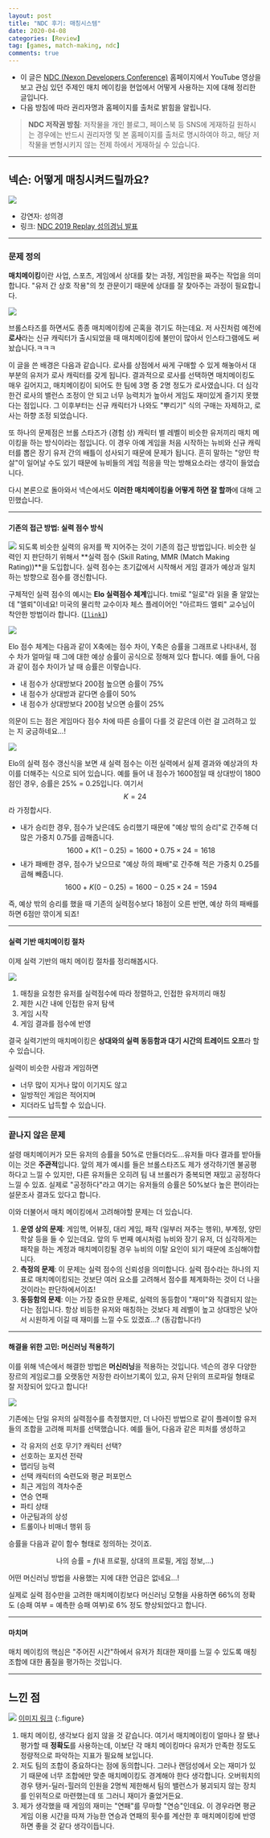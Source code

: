 ```yaml
---
layout: post
title: "NDC 후기: 매칭시스템"
date: 2020-04-08
categories: [Review]
tag: [games, match-making, ndc]
comments: true
---
```

* 이 글은 [NDC (Nexon Developers Conference)](http://ndcreplay.nexon.com/index.html#) 홈페이지에서 YouTube 영상을 보고 관심 있던 주제인 매치 메이킹을 현업에서 어떻게 사용하는 지에 대해 정리한 글입니다. 
* 다음 방침에 따라 권리자명과 홈페이지를 출처로 밝힘을 알립니다.
> **NDC 저작권 방침**: 저작물을 개인 블로그, 페이스북 등 SNS에 게재하길 원하시는 경우에는 반드시 권리자명 및 본 홈페이지를 출처로 명시하여야 하고, 해당 저작물을 변형시키지 않는 전제 하에서 게재하실 수 있습니다.

---
## 넥슨: 어떻게 매칭시켜드릴까요?


![](../../images/matchmaking-1.png)

* 강연자: 성의경
* 링크: [NDC 2019 Replay 성의경님 발표](http://ndcreplay.nexon.com/NDC2019/sessions/NDC2019_0046.html#c=NDC2019&k%5B%5D=%EB%A7%A4%EC%B9%AD)

---
### 문제 정의

**매치메이킹**이란 사업, 스포츠, 게임에서 상대를 찾는 과정, 게임판을 짜주는 작업을 의미합니다. 
"유저 간 상호 작용"의 첫 관문이기 때문에 상대를 잘 찾아주는 과정이 필요합니다.

![](../../images/matchmaking-troll.png)

브롤스타즈를 하면서도 종종 매치메이킹에 곤혹을 겪기도 하는데요. 저 사진처럼 예전에 **로사**라는 신규 캐릭터가 출시되었을 때 매치메이킹에 불만이 많아서 인스타그램에도 써놨습니다.ㅋㅋㅋ

이 글을 쓴 배경은 다음과 같습니다. 
로사를 상점에서 싸게 구매할 수 있게 해놓아서 대부분의 유저가 로사 캐릭터를 갖게 됩니다. 결과적으로 로사를 선택하면 매치메이킹도 매우 길어지고, 매치메이킹이 되어도 한 팀에 3명 중 2명 정도가 로사였습니다. 더 심각한건 로사의 밸런스 조정이 안 되고 너무 능력치가 높아서 게임도 재미있게 즐기지 못했다는 점입니다. 그 이후부터는 신규 캐릭터가 나와도 "뿌리기" 식의 구매는 자제하고, 로사는 하향 조정 되었습니다.

또 하나의 문제점은 브롤 스타즈가 (경험 상) 캐릭터 별 레벨이 비슷한 유저끼리 매치 메이킹을 하는 방식이라는 점입니다. 이 경우 아예 게임을 처음 시작하는 뉴비와 신규 캐릭터를 뽑은 장기 유저 간의 배틀이 성사되기 때문에 문제가 됩니다. 흔히 말하는 "양민 학살"이 일어날 수도 있기 때문에 뉴비들의 게임 적응을 막는 방해요소라는 생각이 들었습니다.

다시 본론으로 돌아와서 넥슨에서도 **이러한 매치메이킹을 어떻게 하면 잘 할까**에 대해 고민했습니다.

---
#### 기존의 접근 방법: 실력 점수 방식

![](../../images/matchmaking-mmr.png)
되도록 비슷한 실력의 유저를 짝 지어주는 것이 기존의 접근 방법입니다. 비슷한 실력인 지 판단하기 위해서 **실력 점수 (Skill Rating, MMR (Match Making Rating))**을 도입합니다.
실력 점수는 초기값에서 시작해서 게임 결과가 예상과 일치하는 방향으로 점수를 갱신합니다. 

구체적인 실력 점수의 예시는 **Elo 실력점수 체계**입니다. tmi로 "일로"라 읽을 줄 알았는데 "엘뢰"이네요! 
미국의 물리학 교수이자 체스 플레이어인 "아르파드 엘뢰" 교수님이 착안한 방법이라 합니다. ([`[link]`](https://namu.wiki/w/Elo%20%EB%A0%88%EC%9D%B4%ED%8C%85))

![](../../images/matchmaking-elo.png)

Elo 점수 체계는 다음과 같이 X축에는 점수 차이, Y축은 승률을 그래프로 나타내서, 점수 차가 얼마일 때 그에 대한 예상 승률이 공식으로 정해져 있다 합니다. 예를 들어, 다음과 같이 점수 차이가 날 때 승률은 이렇습니다.

 *  내 점수가 상대방보다 200점 높으면 승률이 75%
 *  내 점수가 상대방과 같다면 승률이 50%
 *  내 점수가 상대방보다 200점 낮으면 승률이 25%

의문이 드는 점은 게임마다 점수 차에 따른 승률이 다를 것 같은데 이런 걸 고려하고 있는 지 궁금하네요...!

![](../../images/matchmaking-mmr2.png)

Elo의 실력 점수 갱신식을 보면 새 실력 점수는 이전 실력에서 실제 결과와 예상과의 차이를 더해주는 식으로 되어 있습니다.
예를 들어 내 점수가 1600점일 때 상대방이 1800점인 경우, 승률은 25% = 0.25입니다. 여기서 $$K=24$$라 가정합시다.

* 내가 승리한 경우, 점수가 낮은데도 승리했기 때문에 "예상 밖의 승리"로 간주해 더 많은 가중치 0.75를 곱해줍니다.
   $$
   1600 + K(1-0.25) = 1600 + 0.75\times24 = 1618
   $$
* 내가 패배한 경우, 점수가 낮으므로 "예상 하의 패배"로 간주해 적은 가중치 0.25를 곱해 빼줍니다.
   $$
   1600 + K(0-0.25) = 1600 - 0.25\times 24 = 1594
   $$

즉, 예상 밖의 승리를 했을 때 기존의 실력점수보다 18점이 오른 반면, 예상 하의 패배를 하면 6점만 깎이게 되죠!

---   
#### 실력 기반 매치메이킹 절차

이제 실력 기반의 매치 메이킹 절차를 정리해봅시다.

![](../../images/matchmaking-procedure.png)

1. 매칭을 요청한 유저를 실력점수에 따라 정렬하고, 인접한 유저끼리 매칭
2. 제한 시간 내에 인접한 유저 탐색
3. 게임 시작
4. 게임 결과를 점수에 반영

결국 실력기반의 매치메이킹은 **상대와의 실력 동등함과 대기 시간의 트레이드 오프**라 할 수 있습니다.

실력이 비슷한 사람과 게임하면
* 너무 많이 지거나 많이 이기지도 않고
* 일방적인 게임은 적어지며
* 지더라도 납득할 수 있습니다.


---
### 끝나지 않은 문제

설령 매치메이커가 모든 유저의 승률을 50%로 만들더라도...유저들 마다 결과를 받아들이는 것은 **주관적**입니다. 앞의 제가 예시를 들은 브롤스타즈도 제가 생각하기엔 불공평하다고 느낄 수 있지만, 다른 유저들은 오히려 팀 내 브롤러가 중복되면 재밌고 공정하다 느낄 수 있죠. 실제로 "공정하다"라고 여기는 유저들의 승률은 50%보다 높은 편이라는 설문조사 결과도 있다고 합니다.

이와 더불어서 매치 메이킹에서 고려해야할 문제는 더 있습니다.
1. **운영 상의 문제**: 게임핵, 어뷰징, 대리 게임, 패작 (일부러 져주는 행위), 부계정, 양민학살 등을 들 수 있는데요. 앞의 두 번째 예시처럼 뉴비와 장기 유저, 더 심각하게는 패작을 하는 계정과 매치메이킹될 경우 뉴비의 이탈 요인이 되기 때문에 조심해야합니다.
2. **측정의 문제**: 이 문제는 실력 점수의 신뢰성을 의미합니다. 실력 점수라는 하나의 지표로 매치메이킹되는 것보단 여러 요소를 고려해서 점수를 체계화하는 것이 더 나을 것이라는 판단하에서이죠!
3. **동등함의 문제**: 이는 가장 중요한 문제로, 실력의 동등함이 "재미"와 직결되지 않는다는 점입니다. 항상 비등한 유저와 매칭하는 것보다 제 레벨이 높고 상대방은 낮아서 시원하게 이길 때 재미를 느낄 수도 있겠죠...? (동감합니다!)


---
#### 해결을 위한 고민: 머신러닝 적용하기

이를 위해 넥슨에서 해결한 방법은 **머신러닝**을 적용하는 것입니다. 
넥슨의 경우 다양한 장르의 게임로그를 오랫동안 저장한 라이브기록이 있고, 유저 단위의 프로파일 형태로 잘 저장되어 있다고 합니다!

![](../../images/matchmaking-sol.png)

기존에는 단일 유저의 실력점수를 측정했지만, 더 나아진 방법으로 같이 플레이할 유저들의 조합을 고려해 피처를 선택했습니다. 예를 들어, 다음과 같은 피처를 생성하고

* 각 유저의 선호 무기? 캐릭터 선택?
* 선호하는 포지션 전략
* 맵리딩 능력
* 선택 캐릭터의 숙련도와 평균 퍼포먼스
* 최근 게임의 격차수준
* 연승 연패
* 파티 상태
* 아군팀과의 상성
* 트롤이나 비매너 행위 등

승률을 다음과 같이 함수 형태로 정의하는 것이죠.

$$
\text{나의 승률} = f(\text{내 프로필, 상대의 프로필, 게임 정보,...})
$$

어떤 머신러닝 방법을 사용했는 지에 대한 언급은 없네요...!

실제로 실력 점수만을 고려한 매치메이킹보다 머신러닝 모형을 사용하면 66%의 정확도 (승패 여부 = 예측한 승패 여부)로 6% 정도 향상되었다고 합니다.


---
#### 마치며

매치 메이킹의 핵심은 "주어진 시간"하에서 유저가 최대한 재미를 느낄 수 있도록 매칭 조합에 대한 품질을 평가하는 것입니다.

---
## **느낀 점** 

![](../../images/cookie-conclusion.png)
[이미지 링크](https://www.google.com/url?sa=i&source=images&cd=&ved=2ahUKEwikoKaS8v3nAhVUyIsBHSSoA6UQjRx6BAgBEAQ&url=https%3A%2F%2Fgongu-s2.tistory.com%2F1130&psig=AOvVaw2GjW5qn4n3zFf60ml1sxI9&ust=1583309872952036)
{:.figure}

1. 매치 메이킹, 생각보다 쉽지 않을 것 같습니다. 여기서 매치메이킹이 얼마나 잘 됐나 평가할 때 **정확도**를 사용하는데, 이보단 각 매치 메이킹마다 유저가 만족한 정도도 정량적으로 파악하는 지표가 필요해 보입니다.
2. 저도 팀의 조합이 중요하다는 점에 동의합니다. 그러나 랜덤성에서 오는 재미가 있기 때문에 너무 조합에만 맞춘 매치메이킹도 경계해야 한다 생각합니다. 오버워치의 경우 탱커-딜러-힐러의 인원을 2명씩 제한해서 팀의 밸런스가 붕괴되지 않는 장치를 인위적으로 마련했는데 또 그러니 재미가 줄었거든요. 
3. 제가 생각했을 때 게임의 재미는 "연패"를 무마할 "연승"인데요. 이 경우라면 평균 게임 이용 시간을 따져 가능한 연승과 연패의 횟수를 계산한 후 매치메이킹에 반영하면 좋을 것 같다 생각이듭니다.

